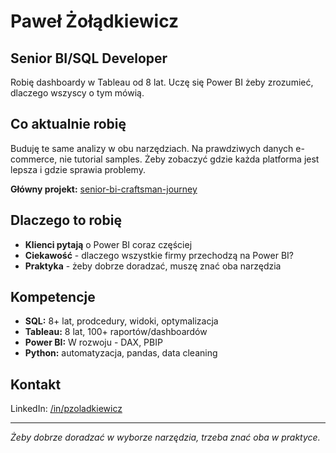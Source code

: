 # Paweł Żołądkiewicz
## Senior BI/SQL Developer

Robię dashboardy w Tableau od 8 lat. Uczę się Power BI żeby zrozumieć, dlaczego wszyscy o tym mówią.

## Co aktualnie robię
Buduję te same analizy w obu narzędziach. Na prawdziwych danych e-commerce, nie tutorial samples. 
Żeby zobaczyć gdzie każda platforma jest lepsza i gdzie sprawia problemy.

**Główny projekt:** [senior-bi-craftsman-journey](https://github.com/pzoladkiewicz/senior-bi-craftsman-journey)

## Dlaczego to robię

- **Klienci pytają** o Power BI coraz częściej
- **Ciekawość** - dlaczego wszystkie firmy przechodzą na Power BI?  
- **Praktyka** - żeby dobrze doradzać, muszę znać oba narzędzia

## Kompetencje

- **SQL:** 8+ lat, prodcedury, widoki, optymalizacja
- **Tableau:** 8 lat, 100+ raportów/dashboardów
- **Power BI:** W rozwoju - DAX, PBIP
- **Python:** automatyzacja, pandas, data cleaning

## Kontakt

LinkedIn: [/in/pzoladkiewicz](https://linkedin.com/in/pzoladkiewicz)  

---
*Żeby dobrze doradzać w wyborze narzędzia, trzeba znać oba w praktyce.*
